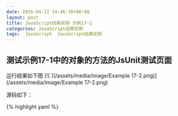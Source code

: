 ```yaml
---
date: 2016-04-22 14:46:30+00:00
layout: post
title: JavaScript经典实例 示例17-2
categories: JavaScript经典实例
tags:  JavaScript  JavaScript经典实例
---
```

测试示例17-1中的对象的方法的JsUnit测试页面
----------------
运行结果如下图
[![ ](/assets/media/image/Example 17-2.png)](/assets/media/image/Example 17-2.png)

源码如下：

{% highlight yaml %} 
<!DOCTYPE html>
<html>
    <head>
        <title>Testing Library</title>
        <meta charset="utf-8" />
        <script src="jsunit/app/jsUnitCore.js"></script>
        <script src="test.js"></script>
        <script type="text/javascript">
            function testConcatWithSpace() {
                inform('Testing concatWithSpace');
                assertEquals('Checking equality', 'Shelley Powers', BBTest.concatWithSpace('Shelley', 'Powers'));
            }
            
            function testDiscoverNumber() {
                inform('Testing discoverNumber');
                assertEquals('Checking valid params', 5, BBTest.discoverNumber('found5value', 5));
            }
            
            function testDivideNumbers() {
                inform('Testing divideNumbers');
                assertNaN('Checking numeric ops with no numbers', BBTest.divideNumbers('five', '2'));
                assertNotEquals('Checking no euqals', '5', BBTest.divideNumbers(10, 2));
            }
            
            function testAddAndRound() {
                inform('Testing addAndRound');
                assertNaN('Checking NaN', BBTest.addAndRound('four', 'Three Quarter'));
                assertEquals('Checking correct values', 6, BBTest.addAndRound(2.33, 3.45));
            }
        </script>
    </head>
    <body>
        <p>Running tests of test.js. View source to see tests.
    </body>
</html>
{% endhighlight %}

JUnit测试软件下载：[下载地址](/assets/media/image/jsunit2_2.zip)
